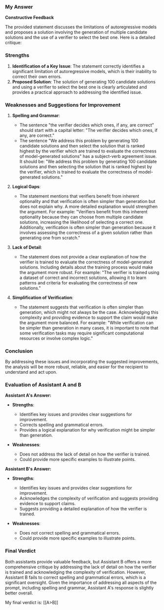 
### My Answer

**Constructive Feedback**

The provided statement discusses the limitations of autoregressive models and proposes a solution involving the generation of multiple candidate solutions and the use of a verifier to select the best one. Here is a detailed critique:

### Strengths

1. **Identification of a Key Issue**: The statement correctly identifies a significant limitation of autoregressive models, which is their inability to correct their own errors.
2. **Proposed Solution**: The solution of generating 100 candidate solutions and using a verifier to select the best one is clearly articulated and provides a practical approach to addressing the identified issue.

### Weaknesses and Suggestions for Improvement

1. **Spelling and Grammar**: 
   - The sentence "the verifier decides which ones, if any, are correct" should start with a capital letter: "The verifier decides which ones, if any, are correct."
   - The sentence "We address this problem by generating 100 candidate solutions and then select the solution that is ranked highest by the verifier which are trained to evaluate the correctness of model-generated solutions" has a subject-verb agreement issue. It should be: "We address this problem by generating 100 candidate solutions and then selecting the solution that is ranked highest by the verifier, which is trained to evaluate the correctness of model-generated solutions."

2. **Logical Gaps**:
   - The statement mentions that verifiers benefit from inherent optionality and that verification is often simpler than generation but does not explain why. A more detailed explanation would strengthen the argument. For example: "Verifiers benefit from this inherent optionality because they can choose from multiple candidate solutions, increasing the likelihood of selecting a correct one. Additionally, verification is often simpler than generation because it involves assessing the correctness of a given solution rather than generating one from scratch."

3. **Lack of Detail**:
   - The statement does not provide a clear explanation of how the verifier is trained to evaluate the correctness of model-generated solutions. Including details about the training process would make the argument more robust. For example: "The verifier is trained using a dataset of correct and incorrect solutions, allowing it to learn patterns and criteria for evaluating the correctness of new solutions."

4. **Simplification of Verification**:
   - The statement suggests that verification is often simpler than generation, which might not always be the case. Acknowledging this complexity and providing evidence to support the claim would make the argument more balanced. For example: "While verification can be simpler than generation in many cases, it is important to note that some verification tasks may require significant computational resources or involve complex logic."

### Conclusion

By addressing these issues and incorporating the suggested improvements, the analysis will be more robust, reliable, and easier for the recipient to understand and act upon.

### Evaluation of Assistant A and B

**Assistant A's Answer:**

- **Strengths**:
  - Identifies key issues and provides clear suggestions for improvement.
  - Corrects spelling and grammatical errors.
  - Provides a logical explanation for why verification might be simpler than generation.

- **Weaknesses**:
  - Does not address the lack of detail on how the verifier is trained.
  - Could provide more specific examples to illustrate points.

**Assistant B's Answer:**

- **Strengths**:
  - Identifies key issues and provides clear suggestions for improvement.
  - Acknowledges the complexity of verification and suggests providing evidence to support claims.
  - Suggests providing a detailed explanation of how the verifier is trained.

- **Weaknesses**:
  - Does not correct spelling and grammatical errors.
  - Could provide more specific examples to illustrate points.

### Final Verdict

Both assistants provide valuable feedback, but Assistant B offers a more comprehensive critique by addressing the lack of detail on how the verifier is trained and acknowledging the complexity of verification. However, Assistant B fails to correct spelling and grammatical errors, which is a significant oversight. Given the importance of addressing all aspects of the prompt, including spelling and grammar, Assistant A's response is slightly better overall.

My final verdict is: [[A>B]]